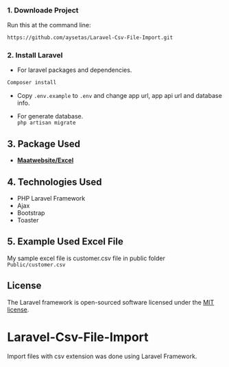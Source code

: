 ### 1. Downloade Project
Run this at the command line:
```bash
https://github.com/aysetas/Laravel-Csv-File-Import.git
```
### 2. Install Laravel
- For laravel packages and dependencies.
```bash
Composer install
```
- Copy `.env.example` to `.env` and change app url, app api url and database info.

- For generate database. <br>
`php artisan migrate `

## 3. Package Used

- **[Maatwebsite/Excel ](https://docs.laravel-excel.com/3.1/getting-started/installation.html)**

## 4. Technologies Used

- PHP Laravel Framework
- Ajax
- Bootstrap
- Toaster

## 5. Example Used Excel File
My sample excel file is customer.csv file in public folder
`Public/customer.csv `
## License

The Laravel framework is open-sourced software licensed under the [MIT license](https://opensource.org/licenses/MIT).
# Laravel-Csv-File-Import
Import files with csv extension was done using Laravel Framework.
